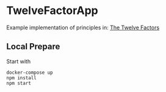 # TwelveFactorApp
Example implementation of principles in: [The Twelve Factors](https://12factor.net)

## Local Prepare
Start with
```
docker-compose up
npm install
npm start
```